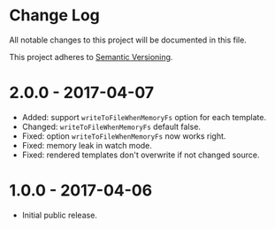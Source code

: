 # Change Log

All notable changes to this project will be documented in this file.

This project adheres to [Semantic Versioning](http://semver.org/).

# 2.0.0 - 2017-04-07

-   Added: support `writeToFileWhenMemoryFs` option for each template.
-   Changed: `writeToFileWhenMemoryFs` default false.
-   Fixed: option `writeToFileWhenMemoryFs` now works right.
-   Fixed: memory leak in watch mode.
-   Fixed: rendered templates don't overwrite if not changed source.

# 1.0.0 - 2017-04-06

-   Initial public release.
